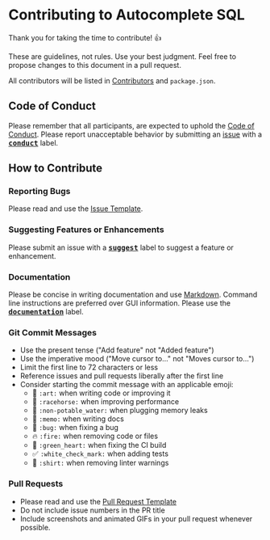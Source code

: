 # Contributing to Autocomplete SQL
Thank you for taking the time to contribute! :+1:

These are guidelines, not rules. Use your best judgment. Feel free to propose changes to this document in a pull request.

All contributors will be listed in [Contributors] and `package.json`.

## Code of Conduct
Please remember that all participants, are expected to uphold the [Code of Conduct]. Please report unacceptable behavior by submitting an [issue] with a <kbd>**[conduct]**</kbd> label.

## How to Contribute
### Reporting Bugs
Please read and use the [Issue Template].

### Suggesting Features or Enhancements
Please submit an issue with a <kbd>**[suggest]**</kbd> label to suggest a feature or enhancement.

### Documentation
Please be concise in writing documentation and use [Markdown]. Command line instructions are preferred over GUI information. Please use the <kbd>**[documentation]**</kbd> label.

### Git Commit Messages
- Use the present tense ("Add feature" not "Added feature")
- Use the imperative mood ("Move cursor to..." not "Moves cursor to...")
- Limit the first line to 72 characters or less
- Reference issues and pull requests liberally after the first line
- Consider starting the commit message with an applicable emoji:
    - :art: `:art:` when writing code or improving it
    - :racehorse: `:racehorse:` when improving performance
    - :non-potable_water: `:non-potable_water:` when plugging memory leaks
    - :memo: `:memo:` when writing docs
    - :bug: `:bug:` when fixing a bug
    - :fire: `:fire:` when removing code or files
    - :green_heart: `:green_heart:` when fixing the CI build
    - :white_check_mark: `:white_check_mark:` when adding tests
    - :shirt: `:shirt:` when removing linter warnings

### Pull Requests
- Please read and use the [Pull Request Template]
- Do not include issue numbers in the PR title
- Include screenshots and animated GIFs in your pull request whenever possible.

[Code of Conduct]: https://github.com/webdevel/youtube-search-google-api/blob/master/CODE_OF_CONDUCT.md
[Contributors]: https://github.com/webdevel/youtube-search-google-api/blob/master/CONTRIBUTORS.md
[conduct]: https://github.com/webdevel/youtube-search-google-api/labels/conduct
[documentation]: https://github.com/webdevel/youtube-search-google-api/labels/documentation
[suggest]: https://github.com/webdevel/youtube-search-google-api/labels/suggest
[issue]: https://github.com/webdevel/youtube-search-google-api/issues
[Issue Template]: https://github.com/webdevel/youtube-search-google-api/blob/master/ISSUE_TEMPLATE.md
[Pull Request Template]: https://github.com/webdevel/youtube-search-google-api/blob/master/PULL_REQUEST_TEMPLATE.md
[Markdown]: https://daringfireball.net/projects/markdown
